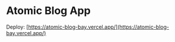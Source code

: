 # Atomic Blog App

Deploy: [https://atomic-blog-bay.vercel.app/](https://atomic-blog-bay.vercel.app/)
